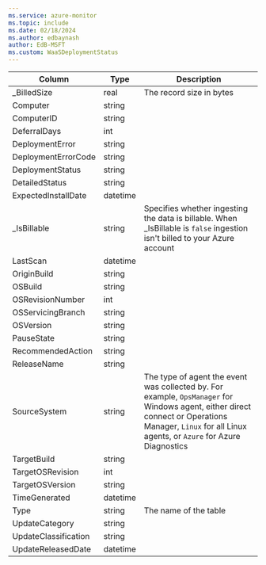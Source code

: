 ```yaml
---
ms.service: azure-monitor
ms.topic: include
ms.date: 02/18/2024
ms.author: edbaynash
author: EdB-MSFT
ms.custom: WaaSDeploymentStatus
---
```



| Column | Type | Description |
|---|---|---|
| _BilledSize | real | The record size in bytes |
| Computer | string |   |
| ComputerID | string |   |
| DeferralDays | int |   |
| DeploymentError | string |   |
| DeploymentErrorCode | string |   |
| DeploymentStatus | string |   |
| DetailedStatus | string |   |
| ExpectedInstallDate | datetime |   |
| _IsBillable | string | Specifies whether ingesting the data is billable. When _IsBillable is `false` ingestion isn't billed to your Azure account |
| LastScan | datetime |   |
| OriginBuild | string |   |
| OSBuild | string |   |
| OSRevisionNumber | int |   |
| OSServicingBranch | string |   |
| OSVersion | string |   |
| PauseState | string |   |
| RecommendedAction | string |   |
| ReleaseName | string |   |
| SourceSystem | string | The type of agent the event was collected by. For example, `OpsManager` for Windows agent, either direct connect or Operations Manager, `Linux` for all Linux agents, or `Azure` for Azure Diagnostics |
| TargetBuild | string |   |
| TargetOSRevision | int |   |
| TargetOSVersion | string |   |
| TimeGenerated | datetime |   |
| Type | string | The name of the table |
| UpdateCategory | string |   |
| UpdateClassification | string |   |
| UpdateReleasedDate | datetime |   |
